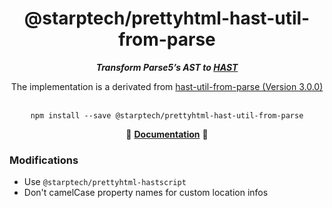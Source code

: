 <div align="center">
<h1>@starptech/prettyhtml-hast-util-from-parse</h1>
<i><b>Transform Parse5’s AST to <a href="https://github.com/syntax-tree/hast">HAST</a></b></i>
<p>The implementation is a derivated from <a href="https://github.com/syntax-tree/hast-util-from-parse5">hast-util-from-parse (Version 3.0.0)</a></p>
</div>
<br>

<div align="center">
<code>npm install --save @starptech/prettyhtml-hast-util-from-parse</code>
</div>

<p align="center">
  📖 <a href="https://github.com/syntax-tree/hast-util-from-parse5"><b>Documentation</b></a> 📖
</p>


### Modifications

* Use `@starptech/prettyhtml-hastscript`
* Don't camelCase property names for custom location infos

